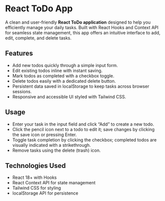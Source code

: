 # React ToDo App

A clean and user-friendly **React ToDo application** designed to help you efficiently manage your daily tasks. Built with React Hooks and Context API for seamless state management, this app offers an intuitive interface to add, edit, complete, and delete tasks.

## Features

- Add new todos quickly through a simple input form.
- Edit existing todos inline with instant saving.
- Mark todos as completed with a checkbox toggle.
- Delete todos easily with a dedicated delete button.
- Persistent data saved in localStorage to keep tasks across browser sessions.
- Responsive and accessible UI styled with Tailwind CSS.

## Usage

- Enter your task in the input field and click “Add” to create a new todo.
- Click the pencil icon next to a todo to edit it; save changes by clicking the save icon or pressing Enter.
- Toggle task completion by clicking the checkbox; completed todos are visually indicated with a strikethrough.
- Remove tasks using the delete (trash) icon.

## Technologies Used

- React 18+ with Hooks
- React Context API for state management
- Tailwind CSS for styling
- localStorage API for persistence

